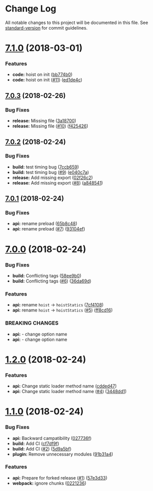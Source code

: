# Change Log

All notable changes to this project will be documented in this file. See [standard-version](https://github.com/conventional-changelog/standard-version) for commit guidelines.

<a name="7.1.0"></a>
# [7.1.0](https://github.com/adam-26/react-chunk/compare/v7.0.3...v7.1.0) (2018-03-01)


### Features

* **code:** hoist on init ([bb774b0](https://github.com/adam-26/react-chunk/commit/bb774b0))
* **code:** hoist on init ([#11](https://github.com/adam-26/react-chunk/issues/11)) ([ed1de4c](https://github.com/adam-26/react-chunk/commit/ed1de4c))



<a name="7.0.3"></a>
## [7.0.3](https://github.com/adam-26/react-chunk/compare/v7.0.2...v7.0.3) (2018-02-26)


### Bug Fixes

* **release:** Missing file ([3a18700](https://github.com/adam-26/react-chunk/commit/3a18700))
* **release:** Missing file ([#10](https://github.com/adam-26/react-chunk/issues/10)) ([f425426](https://github.com/adam-26/react-chunk/commit/f425426))



<a name="7.0.2"></a>
## [7.0.2](https://github.com/adam-26/react-chunk/compare/v7.0.1...v7.0.2) (2018-02-24)


### Bug Fixes

* **build:** test timing bug ([7ccb659](https://github.com/adam-26/react-chunk/commit/7ccb659))
* **build:** test timing bug ([#9](https://github.com/adam-26/react-chunk/issues/9)) ([e040c7a](https://github.com/adam-26/react-chunk/commit/e040c7a))
* **release:** Add missing export ([02f26c2](https://github.com/adam-26/react-chunk/commit/02f26c2))
* **release:** Add missing export ([#8](https://github.com/adam-26/react-chunk/issues/8)) ([a848541](https://github.com/adam-26/react-chunk/commit/a848541))



<a name="7.0.1"></a>
## [7.0.1](https://github.com/adam-26/react-chunk/compare/v7.0.0...v7.0.1) (2018-02-24)


### Bug Fixes

* **api:** rename preload ([65b8c48](https://github.com/adam-26/react-chunk/commit/65b8c48))
* **api:** rename preload ([#7](https://github.com/adam-26/react-chunk/issues/7)) ([93104ef](https://github.com/adam-26/react-chunk/commit/93104ef))



<a name="7.0.0"></a>
# [7.0.0](https://github.com/adam-26/react-chunk/compare/v1.2.0...v7.0.0) (2018-02-24)


### Bug Fixes

* **build:** Conflicting tags ([58ee9b0](https://github.com/adam-26/react-chunk/commit/58ee9b0))
* **build:** Conflicting tags  ([#6](https://github.com/adam-26/react-chunk/issues/6)) ([36da69d](https://github.com/adam-26/react-chunk/commit/36da69d))


### Features

* **api:** rename `hoist` -> `hoistStatics` ([7cf4108](https://github.com/adam-26/react-chunk/commit/7cf4108))
* **api:** rename `hoist` -> `hoistStatics` ([#5](https://github.com/adam-26/react-chunk/issues/5)) ([ff8cd16](https://github.com/adam-26/react-chunk/commit/ff8cd16))


### BREAKING CHANGES

* **api:** - change option name
* **api:** - change option name



<a name="1.2.0"></a>
# [1.2.0](https://github.com/adam-26/react-chunk/compare/v1.1.0...v1.2.0) (2018-02-24)


### Features

* **api:** Change static loader method name ([cdded47](https://github.com/adam-26/react-chunk/commit/cdded47))
* **api:** Change static loader method name  ([#4](https://github.com/adam-26/react-chunk/issues/4)) ([3448dd1](https://github.com/adam-26/react-chunk/commit/3448dd1))



<a name="1.1.0"></a>
# [1.1.0](https://github.com/adam-26/react-chunk/compare/v5.3.1...v1.1.0) (2018-02-24)


### Bug Fixes

* **api:** Backward campatibility ([027736f](https://github.com/adam-26/react-chunk/commit/027736f))
* **build:** Add CI ([cf7df9f](https://github.com/adam-26/react-chunk/commit/cf7df9f))
* **build:** Add CI ([#2](https://github.com/adam-26/react-chunk/issues/2)) ([5d9a5bf](https://github.com/adam-26/react-chunk/commit/5d9a5bf))
* **plugin:** Remove unnecessary modules ([91b31a4](https://github.com/adam-26/react-chunk/commit/91b31a4))


### Features

* **api:** Prepare for forked release ([#1](https://github.com/adam-26/react-chunk/issues/1)) ([57e3d33](https://github.com/adam-26/react-chunk/commit/57e3d33))
* **webpack:** ignore chunks ([0221236](https://github.com/adam-26/react-chunk/commit/0221236))
